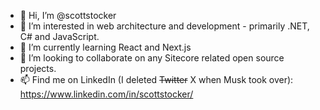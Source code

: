 - 👋 Hi, I’m @scottstocker
- 👀 I’m interested in web architecture and development - primarily .NET, C# and JavaScript.
- 🌱 I’m currently learning React and Next.js
- 💞️ I’m looking to collaborate on any Sitecore related open source projects.
- 📫 Find me on LinkedIn (I deleted ~~Twitter~~ X when  Musk took over): https://www.linkedin.com/in/scottstocker/

<!---
scottstocker/scottstocker is a ✨ special ✨ repository because its `README.md` (this file) appears on your GitHub profile.
You can click the Preview link to take a look at your changes.
--->
